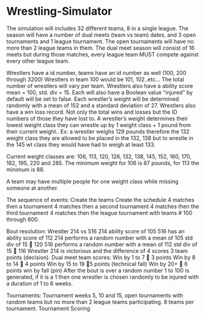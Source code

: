 # Wrestling-Simulator

The simulation will includes 32 different teams, 8 in a single league. The season will have a number of dual meets (team vs team) dates, and 3 open tournaments and 1 league tournament.  The open tournaments will have no more than 2 league teams in them. The dual meet season will consist of 16 meets but during those matches, every league team MUST compete against every other league team. 

Wrestlers have a id number, teams have an id number as well (100, 200 through 3200) Wrestlers in team 100 would be 101, 102..etc…  The total number of wrestlers will vary per team. Wrestlers also have a ability score mean = 100, std. div = 15. Each will also have a Boolean value “injured” by default will be set to false.  Each wrestler’s weight will be determined randomly with a mean of 152 and a standard deviation of 27. Wrestlers also have a win loss record. Not only the total wins and losses but the ID numbers of those they have lost to.
A wrestler’s weight determines their lowest weight class they can wrestle up by 1 weight class + 1 pound from their current weight.. 
Ex:   a wrestler weighs 129 pounds therefore the 132 weight class they are allowed to be placed in the 132, 138 but to wrestle in the 145 wt class they would have had to weigh at least 133. 

Current weight classes are: 106, 113, 120, 126, 132, 138, 145, 152, 160, 170, 182, 195, 220 and 285. The minimum weight for 106 is 87 pounds, for 113 the minimum is 88.

A team may have multiple people for one weight class while missing someone at another. 

The sequence of events: 
Create the teams
Create the schedule
4 matches then a tournament
4 matches then a second tournament
4 matches then the third tournament
4 matches then the league tournament with teams # 100 through 800.




Bout resolution: 
Wrestler 214 vs 516
214 ability score of 105
516 has an ability score of 112
214 performs a random number with a mean of 105 std div of 15   120
516 performs a random number with a mean of 112 std div of 15  116
Wrestler 214 is victorious and the difference of 4 scores 3 team points (decision). 
Dual meet team scores: 
Win by 1 to 7    3 points
Win by 8 to 14  4 points
Win by 15 to 19 5 points (technical fall)
Win by 20+    6 points win by fall (pin)
After the bout is over a random number 1 to 100 is generated, if it is a 1 then one wrestler is chosen randomly to be injured with a duration of 1 to 6 weeks. 

Tournaments:
Tournament weeks 5, 10 and 15, open tournaments with random teams but no more than 2 league teams participating. 8 teams per tournament. 
Tournament Scoring 


